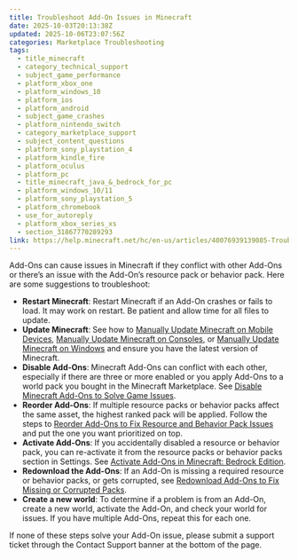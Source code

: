 ```yaml
---
title: Troubleshoot Add-On Issues in Minecraft
date: 2025-10-03T20:13:38Z
updated: 2025-10-06T23:07:56Z
categories: Marketplace Troubleshooting
tags:
  - title_minecraft
  - category_technical_support
  - subject_game_performance
  - platform_xbox_one
  - platform_windows_10
  - platform_ios
  - platform_android
  - subject_game_crashes
  - platform_nintendo_switch
  - category_marketplace_support
  - subject_content_questions
  - platform_sony_playstation_4
  - platform_kindle_fire
  - platform_oculus
  - platform_pc
  - title_minecraft_java_&_bedrock_for_pc
  - platform_windows_10/11
  - platform_sony_playstation_5
  - platform_chromebook
  - use_for_autoreply
  - platform_xbox_series_xs
  - section_31867770289293
link: https://help.minecraft.net/hc/en-us/articles/40076939139085-Troubleshoot-Add-On-Issues-in-Minecraft
---
```


Add-Ons can cause issues in Minecraft if they conflict with other Add-Ons or there’s an issue with the Add-On’s resource pack or behavior pack. Here are some suggestions to troubleshoot:

- **Restart Minecraft**: Restart Minecraft if an Add-On crashes or fails to load. It may work on restart. Be patient and allow time for all files to update.
- **Update Minecraft**: See how to [Manually Update Minecraft on Mobile Devices](../Download-Install/Manually-Update-Minecraft-on-Mobile-Devices.md), [Manually Update Minecraft on Consoles](../Download-Install/Manually-Update-Minecraft-on-Consoles.md), or [Manually Update Minecraft on Windows](../Download-Install/Manually-Update-Minecraft-on-Windows.md) and ensure you have the latest version of Minecraft.
- **Disable Add-Ons**: Minecraft Add-Ons can conflict with each other, especially if there are three or more enabled or you apply Add-Ons to a world pack you bought in the Minecraft Marketplace. See [Disable Minecraft Add-Ons to Solve Game Issues](./Disable-Minecraft-Add-Ons-to-Solve-Game-Issues.md).
- **Reorder Add-Ons**: If multiple resource packs or behavior packs affect the same asset, the highest ranked pack will be applied. Follow the steps to [Reorder Add-Ons to Fix Resource and Behavior Pack Issues](./Reorder-Add-Ons-to-Fix-Resource-and-Behavior-Pack-Issues.md) and put the one you want prioritized on top.
- **Activate Add-Ons**: If you accidentally disabled a resource or behavior pack, you can re-activate it from the resource packs or behavior packs section in Settings. See [Activate Add-Ons in Minecraft: Bedrock Edition](../Managing-Marketplace-Content/Activate-Add-Ons-in-Minecraft-Bedrock-Edition.md).
- **Redownload the Add-Ons**: If an Add-On is missing a required resource or behavior packs, or gets corrupted, see [Redownload Add-Ons to Fix Missing or Corrupted Packs](./Redownload-Add-Ons-to-Fix-Missing-or-Corrupted-Packs.md).
- **Create a new world**: To determine if a problem is from an Add-On, create a new world, activate the Add-On, and check your world for issues. If you have multiple Add-Ons, repeat this for each one.

If none of these steps solve your Add-On issue, please submit a support ticket through the Contact Support banner at the bottom of the page.
